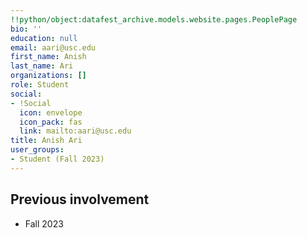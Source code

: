 ```yaml
---
!!python/object:datafest_archive.models.website.pages.PeoplePage
bio: ''
education: null
email: aari@usc.edu
first_name: Anish
last_name: Ari
organizations: []
role: Student
social:
- !Social
  icon: envelope
  icon_pack: fas
  link: mailto:aari@usc.edu
title: Anish Ari
user_groups:
- Student (Fall 2023)
---
```



## Previous involvement

* Fall 2023

